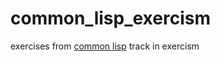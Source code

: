 # common_lisp_exercism
exercises from [common lisp](https://exercism.org/tracks/common-lisp) track in exercism
